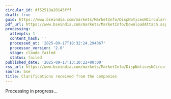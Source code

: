 ```yaml
---
circular_id: df52518a20145fff
draft: true
guid: https://www.bseindia.com/markets/MarketInfo/DispNoticesNCirculars.aspx?Noticeid={3445180D-13A9-4ABB-B685-5ABE02C182DF}&noticeno=20250917-44&dt=09/17/2025&icount=44&totcount=57&flag=0
pdf_url: https://www.bseindia.com/markets/MarketInfo/DownloadAttach.aspx?id=20250917-44&attachedId=97c5293a-9dae-4453-a7f8-0f1b7d273547
processing:
  attempts: 1
  content_hash: ''
  processed_at: '2025-09-17T18:32:24.294367'
  processor_version: '2.0'
  stage: claude_failed
  status: failed
published_date: '2025-09-17T13:10:22+00:00'
rss_url: https://www.bseindia.com/markets/MarketInfo/DispNoticesNCirculars.aspx?Noticeid={3445180D-13A9-4ABB-B685-5ABE02C182DF}&noticeno=20250917-44&dt=09/17/2025&icount=44&totcount=57&flag=0
source: bse
title: Clarifications received from the companies
---
```


Processing in progress...